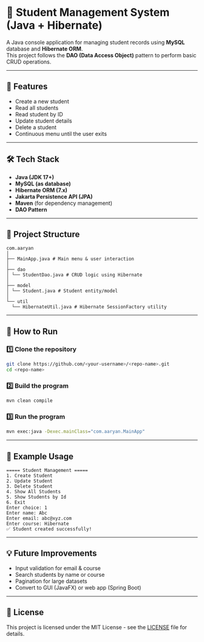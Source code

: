 # 🏫 Student Management System (Java + Hibernate)

A Java console application for managing student records using **MySQL** database and **Hibernate ORM**.  
This project follows the **DAO (Data Access Object)** pattern to perform basic CRUD operations.

---

## 📌 Features
- Create a new student  
- Read all students  
- Read student by ID  
- Update student details  
- Delete a student  
- Continuous menu until the user exits  

---

## 🛠️ Tech Stack
- **Java (JDK 17+)**  
- **MySQL (as database)**  
- **Hibernate ORM (7.x)**  
- **Jakarta Persistence API (JPA)**  
- **Maven** (for dependency management)  
- **DAO Pattern**  

---

## 📂 Project Structure
```
com.aaryan
│
├── MainApp.java # Main menu & user interaction
│
├── dao
│ └── StudentDao.java # CRUD logic using Hibernate
│
├── model
│ └── Student.java # Student entity/model
│
└── util
  └── HibernateUtil.java # Hibernate SessionFactory utility
```
---
## 🚀 How to Run

### 1️⃣ Clone the repository
```bash
git clone https://github.com/<your-username>/<repo-name>.git
cd <repo-name>
```

### 2️⃣ Build the program
```bash
mvn clean compile
```

### 3️⃣ Run the program
```bash
mvn exec:java -Dexec.mainClass="com.aaryan.MainApp"
```
---

## 📸 Example Usage
```
===== Student Management =====
1. Create Student
2. Update Student
3. Delete Student
4. Show All Students
5. Show Students by Id
6. Exit
Enter choice: 1
Enter name: Abc
Enter email: abc@xyz.com
Enter course: Hibernate
✅ Student created successfully!
```

---

## 💡 Future Improvements
- Input validation for email & course
- Search students by name or course
- Pagination for large datasets
- Convert to GUI (JavaFX) or web app (Spring Boot)

---

## 📜 License
This project is licensed under the MIT License - see the [LICENSE](LICENSE) file for details.
